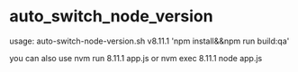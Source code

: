 # auto_switch_node_version

usage: auto-switch-node-version.sh v8.11.1 'npm install&&npm run build:qa'

you can also use nvm run 8.11.1 app.js or nvm exec 8.11.1 node app.js
